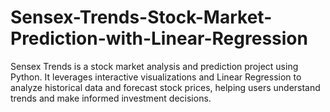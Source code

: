 # Sensex-Trends-Stock-Market-Prediction-with-Linear-Regression
Sensex Trends is a stock market analysis and prediction project using Python. It leverages interactive visualizations and Linear Regression to analyze historical data and forecast stock prices, helping users understand trends and make informed investment decisions.
